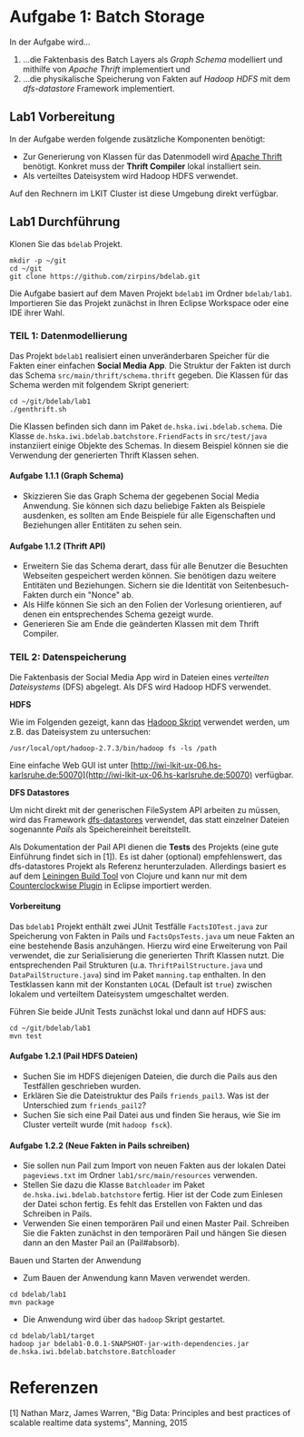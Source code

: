 # Aufgabe 1: Batch Storage
In der Aufgabe wird...

1. ...die Faktenbasis des Batch Layers als *Graph Schema* modelliert und mithilfe von *Apache Thrift* implementiert und
2. ...die physikalische Speicherung von Fakten auf *Hadoop HDFS* mit dem *dfs-datastore* Framework implementiert.

## Lab1 Vorbereitung
In der Aufgabe werden folgende zusätzliche Komponenten  benötigt:

- Zur Generierung von Klassen für das Datenmodell wird [Apache Thrift](https://thrift.apache.org) benötigt. Konkret muss der **Thrift Compiler** lokal installiert sein.
- Als verteiltes Dateisystem wird Hadoop HDFS verwendet.

Auf den Rechnern im LKIT Cluster ist diese Umgebung direkt verfügbar.

## Lab1 Durchführung
Klonen Sie das `bdelab` Projekt.

```
mkdir -p ~/git
cd ~/git
git clone https://github.com/zirpins/bdelab.git
```

Die Aufgabe basiert auf dem Maven Projekt `bdelab1` im Ordner `bdelab/lab1`. Importieren Sie das Projekt zunächst in Ihren Eclipse Workspace oder eine IDE ihrer Wahl.

### TEIL 1: Datenmodellierung
Das Projekt `bdelab1` realisiert einen unveränderbaren Speicher für die Fakten einer einfachen **Social Media App**. Die Struktur der Fakten ist durch das Schema `src/main/thrift/schema.thrift` gegeben. Die Klassen für das Schema werden mit folgendem Skript generiert:

```
cd ~/git/bdelab/lab1
./genthrift.sh
```

Die Klassen befinden sich dann im Paket `de.hska.iwi.bdelab.schema`. Die Klasse `de.hska.iwi.bdelab.batchstore.FriendFacts` in `src/test/java` instanziiert einige Objekte des Schemas. In diesem Beispiel können sie die Verwendung der generierten Thrift Klassen sehen.

#### Aufgabe 1.1.1 (Graph Schema)
- Skizzieren Sie das Graph Schema der gegebenen Social Media Anwendung. Sie können sich dazu beliebige Fakten als Beispiele ausdenken, es sollten am Ende Beispiele für alle Eigenschaften und Beziehungen aller Entitäten zu sehen sein. 

#### Aufgabe 1.1.2 (Thrift API)
- Erweitern Sie das Schema derart, dass für alle Benutzer die Besuchten Webseiten gespeichert werden können. Sie benötigen dazu weitere Entitäten und Beziehungen. Sichern sie die Identität von Seitenbesuch-Fakten durch ein "Nonce" ab. 
- Als Hilfe können Sie sich an den Folien der Vorlesung orientieren, auf denen ein entsprechendes Schema gezeigt wurde. 
- Generieren Sie am Ende die geänderten Klassen mit dem Thrift Compiler.

### TEIL 2: Datenspeicherung
Die Faktenbasis der Social Media App wird in Dateien eines *verteilten Dateisystems* (DFS) abgelegt. Als DFS wird Hadoop HDFS verwendet.

**HDFS**

Wie im Folgenden gezeigt, kann das [Hadoop Skript](http://hadoop.apache.org/docs/stable/hadoop-project-dist/hadoop-common/CommandsManual.html) verwendet werden, um z.B. das Dateisystem zu untersuchen:

```
/usr/local/opt/hadoop-2.7.3/bin/hadoop fs -ls /path
```

Eine einfache Web GUI ist unter [http://iwi-lkit-ux-06.hs-karlsruhe.de:50070](http://iwi-lkit-ux-06.hs-karlsruhe.de:50070) verfügbar.

**DFS Datastores**

Um nicht direkt mit der generischen FileSystem API arbeiten zu müssen, wird das Framework [dfs-datastores](https://github.com/nathanmarz/dfs-datastores) verwendet, das statt einzelner Dateien sogenannte *Pails* als Speichereinheit bereitstellt.

Als Dokumentation der Pail API dienen die **Tests** des Projekts (eine gute Einführung findet sich in [1]). Es ist daher (optional) empfehlenswert, das dfs-datastores Projekt als Referenz herunterzuladen. Allerdings basiert es auf dem [Leiningen Build Tool](http://leiningen.org) von Clojure und kann nur mit dem [Counterclockwise Plugin](http://doc.ccw-ide.org) in Eclipse importiert werden.

#### Vorbereitung

Das `bdelab1` Projekt enthält zwei JUnit Testfälle `FactsIOTest.java` zur Speicherung von Fakten in Pails und `FactsOpsTests.java` um neue Fakten an eine bestehende Basis anzuhängen. Hierzu wird eine Erweiterung von Pail verwendet, die zur Serialisierung die generierten Thrift Klassen nutzt. Die entsprechenden Pail Strukturen (u.a. `ThriftPailStructure.java` und `DataPailStructure.java`) sind im Paket `manning.tap` enthalten. In den Testklassen kann mit der Konstanten `LOCAL` (Default ist `true`) zwischen lokalem und verteiltem Dateisystem umgeschaltet werden.

Führen Sie beide JUnit Tests zunächst lokal und dann auf HDFS aus:

```
cd ~/git/bdelab/lab1
mvn test
```

#### Aufgabe 1.2.1 (Pail HDFS Dateien)
- Suchen Sie im HDFS diejenigen Dateien, die durch die Pails aus den Testfällen geschrieben wurden.
- Erklären Sie die Dateistruktur des Pails `friends_pail3`. Was ist der Unterschied zum `friends_pail2`?
- Suchen Sie sich eine Pail Datei aus und finden Sie heraus, wie Sie im Cluster verteilt wurde (mit `hadoop fsck`).

#### Aufgabe 1.2.2 (Neue Fakten in Pails schreiben)
- Sie sollen nun Pail zum Import von neuen Fakten aus der lokalen Datei `pageviews.txt` im Ordner `lab1/src/main/resources` verwenden.
- Stellen Sie dazu die Klasse `Batchloader` im Paket `de.hska.iwi.bdelab.batchstore` fertig. Hier ist der Code zum Einlesen der Datei schon fertig. Es fehlt das Erstellen von Fakten und das Schreiben in Pails.
- Verwenden Sie einen temporären Pail und einen Master Pail. Schreiben Sie die Fakten zunächst in den temporären Pail und hängen Sie diesen dann an den Master Pail an (Pail#absorb).

Bauen und Starten der Anwendung

- Zum Bauen der Anwendung kann Maven verwendet werden.

```
cd bdelab/lab1
mvn package
```

- Die Anwendung wird über das `hadoop` Skript gestartet.

```
cd bdelab/lab1/target
hadoop jar bdelab1-0.0.1-SNAPSHOT-jar-with-dependencies.jar de.hska.iwi.bdelab.batchstore.Batchloader
```

# Referenzen
[1] Nathan Marz, James Warren, "Big Data: Principles and best practices of scalable realtime data systems", Manning, 2015
